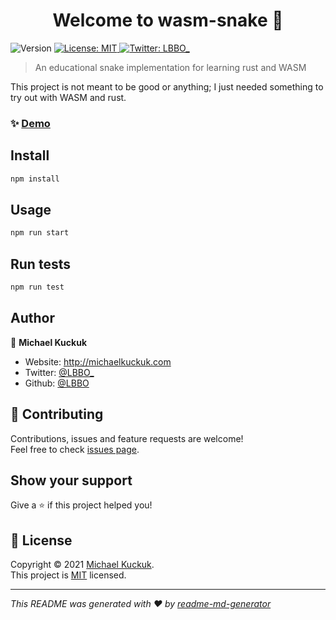 <h1 align="center">Welcome to wasm-snake 👋</h1>
<p>
  <img alt="Version" src="https://img.shields.io/badge/dynamic/json?color=blue&url=https://raw.githubusercontent.com/LBBO/wasm-snake/main/package.json&query=$.version&label=version&cacheSeconds=2592000" />
  <a href="https://github.com/LBBO/wasm-snake/blob/main/LICENSE" target="_blank">
    <img alt="License: MIT" src="https://img.shields.io/github/license/LBBO/wasm-snake" />
  </a>
  <a href="https://twitter.com/LBBO_" target="_blank">
    <img alt="Twitter: LBBO_" src="https://img.shields.io/twitter/follow/LBBO_.svg?style=social" />
  </a>
</p>

> An educational snake implementation for learning rust and WASM

This project is not meant to be good or anything; I just needed something to try
out with WASM and rust.

### ✨ [Demo](http://lbbo.github.io/wasm-snake/)

## Install

```sh
npm install
```

## Usage

```sh
npm run start
```

## Run tests

```sh
npm run test
```

## Author

👤 **Michael Kuckuk**

- Website: http://michaelkuckuk.com
- Twitter: [@LBBO\_](https://twitter.com/LBBO_)
- Github: [@LBBO](https://github.com/LBBO)

## 🤝 Contributing

Contributions, issues and feature requests are welcome!<br />Feel free to check
[issues page](https://github.com/LBBO/wasm-snake/issues).

## Show your support

Give a ⭐️ if this project helped you!

## 📝 License

Copyright © 2021 [Michael Kuckuk](https://github.com/LBBO).<br /> This project
is [MIT](https://github.com/LBBO/wasm-snake/blob/main/LICENSE) licensed.

---

_This README was generated with ❤️ by
[readme-md-generator](https://github.com/kefranabg/readme-md-generator)_
